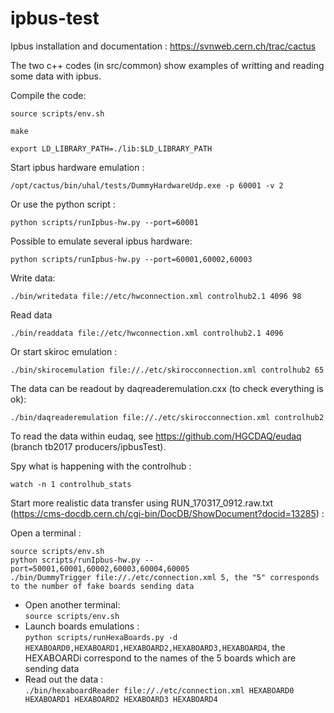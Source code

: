 # ipbus-test 
Ipbus installation and documentation : https://svnweb.cern.ch/trac/cactus

The two c++ codes (in src/common) show examples of writting and reading some data with ipbus.

Compile the code: 

`source scripts/env.sh`

`make`

`export LD_LIBRARY_PATH=./lib:$LD_LIBRARY_PATH`

Start ipbus hardware emulation : 

`/opt/cactus/bin/uhal/tests/DummyHardwareUdp.exe -p 60001 -v 2`

Or use the python script :

`python scripts/runIpbus-hw.py --port=60001`

Possible to emulate several ipbus hardware:

`python scripts/runIpbus-hw.py --port=60001,60002,60003`

Write data: 

`./bin/writedata file://etc/hwconnection.xml controlhub2.1 4096 98`

Read data

`./bin/readdata file://etc/hwconnection.xml controlhub2.1 4096`

Or start skiroc emulation : 

`./bin/skirocemulation file://./etc/skirocconnection.xml controlhub2 65` 

The data can be readout by daqreaderemulation.cxx (to check everything is ok):

`./bin/daqreaderemulation file://./etc/skirocconnection.xml controlhub2`

To read the data within eudaq, see https://github.com/HGCDAQ/eudaq (branch tb2017 producers/ipbusTest).

Spy what is happening with the controlhub :

`watch -n 1 controlhub_stats`

Start more realistic data transfer using RUN_170317_0912.raw.txt (https://cms-docdb.cern.ch/cgi-bin/DocDB/ShowDocument?docid=13285) :

Open a terminal : 
```
source scripts/env.sh
python scripts/runIpbus-hw.py --port=50001,60001,60002,60003,60004,60005
./bin/DummyTrigger file://./etc/connection.xml 5, the "5" corresponds to the number of fake boards sending data
```
  * Open another terminal:   
  `source scripts/env.sh`
  * Launch boards emulations :  
`python scripts/runHexaBoards.py -d HEXABOARD0,HEXABOARD1,HEXABOARD2,HEXABOARD3,HEXABOARD4`, the HEXABOARDi correspond to the names of the 5 boards which are sending data
  * Read out the data :  
`./bin/hexaboardReader file://./etc/connection.xml HEXABOARD0 HEXABOARD1 HEXABOARD2 HEXABOARD3 HEXABOARD4`
